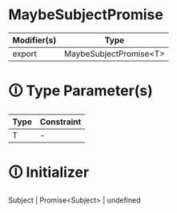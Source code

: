 # MaybeSubjectPromise

| Modifier(s)                            | Type                     |
|----------------------------------------|--------------------------|
| export | MaybeSubjectPromise&lt;T&gt; |

# &#128712; Type Parameter(s)

| Type | Constraint |
| ---- | ---------- |
| T    | -          |

# &#128712; Initializer

Subject<T> | Promise<Subject<T>> | undefined